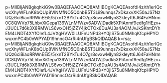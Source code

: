 p=MIIBIjANBgkqhkiG9w0BAQEFAAOCAQ8AMIIBCgKCAQEAsofdI4z/th1erIQcwcXhyWFLnK8bQUp8VlNMfNO5Q0nbB5T3Lii9uhnqs7xDkaxvXK50aJS7NzUQz6ciBiaoRRWnEEi5/5/xnT2BYkTu4O7gr8ovxwMIyn82kleytt6J64FaHNrm0C8QWVp75LhbvXiGepa136WLnMfWzv6ADWjDadk5XPiAnmf9edfg1HEzv+J3UCL7d6k3X8RMWLS6wxOH5jZZY4jkCTOx6DuAU3s4AOMJvJkSKmtDYhEM4LNDT4XYfOlefL4JVXgHVW0lLUFnUNPd3+Y0jIS75u0NMhqKfcpHPYOwuxmPC4b0nWPYAD19hnncO4rRi4nUfgBSkQIDAQAB
k=rsa; p=MIIBIjANBgkqhkiG9w0BAQEFAAOCAQ8AMIIBCgKCAQEAsofdI4z/th1erIQcwcXhyWFLnK8bQUp8VlNMfNO5Q0nbB5T3Lii9uhnqs7xDkaxvXK50aJS7NzUQz6ciBiaoRRWnEEi5/5/xnT2BYkTu4O7gr8ovxwMIyn82kleytt6J64FaHNrm0C8QWVp75LhbvXiGepa136WLnMfWzv6ADWjDadk5XPiAnmf9edfg1HEzv+J3UCL7d6k3X8RMWLS6wxOH5jZZY4jkCTOx6DuAU3s4AOMJvJkSKmtDYhEM4LNDT4XYfOlefL4JVXgHVW0lLUFnUNPd3+Y0jIS75u0NMhqKfcpHPYOwuxmPC4b0nWPYAD19hnncO4rRi4nUfgBSkQIDAQAB

